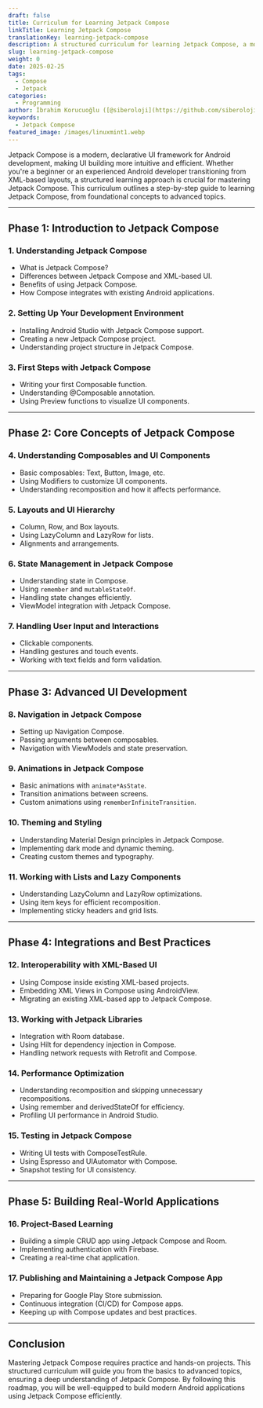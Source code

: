 ```yaml
---
draft: false
title: Curriculum for Learning Jetpack Compose
linkTitle: Learning Jetpack Compose
translationKey: learning-jetpack-compose
description: A structured curriculum for learning Jetpack Compose, a modern UI framework for Android development.
slug: learning-jetpack-compose
weight: 0
date: 2025-02-25
tags:
  - Compose
  - Jetpack
categories:
  - Programming
author: İbrahim Korucuoğlu ([@siberoloji](https://github.com/siberoloji))
keywords:
  - Jetpack Compose
featured_image: /images/linuxmint1.webp
---
```

Jetpack Compose is a modern, declarative UI framework for Android development, making UI building more intuitive and efficient. Whether you're a beginner or an experienced Android developer transitioning from XML-based layouts, a structured learning approach is crucial for mastering Jetpack Compose. This curriculum outlines a step-by-step guide to learning Jetpack Compose, from foundational concepts to advanced topics.

---

## **Phase 1: Introduction to Jetpack Compose**

### **1. Understanding Jetpack Compose**

- What is Jetpack Compose?
- Differences between Jetpack Compose and XML-based UI.
- Benefits of using Jetpack Compose.
- How Compose integrates with existing Android applications.

### **2. Setting Up Your Development Environment**

- Installing Android Studio with Jetpack Compose support.
- Creating a new Jetpack Compose project.
- Understanding project structure in Jetpack Compose.

### **3. First Steps with Jetpack Compose**

- Writing your first Composable function.
- Understanding @Composable annotation.
- Using Preview functions to visualize UI components.

---

## **Phase 2: Core Concepts of Jetpack Compose**

### **4. Understanding Composables and UI Components**

- Basic composables: Text, Button, Image, etc.
- Using Modifiers to customize UI components.
- Understanding recomposition and how it affects performance.

### **5. Layouts and UI Hierarchy**

- Column, Row, and Box layouts.
- Using LazyColumn and LazyRow for lists.
- Alignments and arrangements.

### **6. State Management in Jetpack Compose**

- Understanding state in Compose.
- Using `remember` and `mutableStateOf`.
- Handling state changes efficiently.
- ViewModel integration with Jetpack Compose.

### **7. Handling User Input and Interactions**

- Clickable components.
- Handling gestures and touch events.
- Working with text fields and form validation.

---

## **Phase 3: Advanced UI Development**

### **8. Navigation in Jetpack Compose**

- Setting up Navigation Compose.
- Passing arguments between composables.
- Navigation with ViewModels and state preservation.

### **9. Animations in Jetpack Compose**

- Basic animations with `animate*AsState`.
- Transition animations between screens.
- Custom animations using `rememberInfiniteTransition`.

### **10. Theming and Styling**

- Understanding Material Design principles in Jetpack Compose.
- Implementing dark mode and dynamic theming.
- Creating custom themes and typography.

### **11. Working with Lists and Lazy Components**

- Understanding LazyColumn and LazyRow optimizations.
- Using item keys for efficient recomposition.
- Implementing sticky headers and grid lists.

---

## **Phase 4: Integrations and Best Practices**

### **12. Interoperability with XML-Based UI**

- Using Compose inside existing XML-based projects.
- Embedding XML Views in Compose using AndroidView.
- Migrating an existing XML-based app to Jetpack Compose.

### **13. Working with Jetpack Libraries**

- Integration with Room database.
- Using Hilt for dependency injection in Compose.
- Handling network requests with Retrofit and Compose.

### **14. Performance Optimization**

- Understanding recomposition and skipping unnecessary recompositions.
- Using remember and derivedStateOf for efficiency.
- Profiling UI performance in Android Studio.

### **15. Testing in Jetpack Compose**

- Writing UI tests with ComposeTestRule.
- Using Espresso and UIAutomator with Compose.
- Snapshot testing for UI consistency.

---

## **Phase 5: Building Real-World Applications**

### **16. Project-Based Learning**

- Building a simple CRUD app using Jetpack Compose and Room.
- Implementing authentication with Firebase.
- Creating a real-time chat application.

### **17. Publishing and Maintaining a Jetpack Compose App**

- Preparing for Google Play Store submission.
- Continuous integration (CI/CD) for Compose apps.
- Keeping up with Compose updates and best practices.

---

## **Conclusion**

Mastering Jetpack Compose requires practice and hands-on projects. This structured curriculum will guide you from the basics to advanced topics, ensuring a deep understanding of Jetpack Compose. By following this roadmap, you will be well-equipped to build modern Android applications using Jetpack Compose efficiently.
